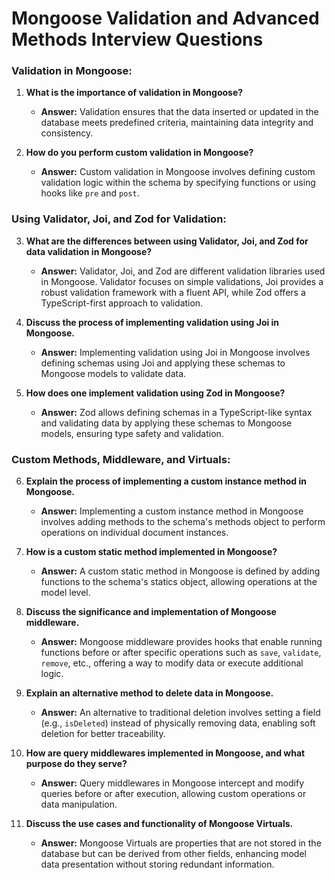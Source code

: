 # Mongoose Validation and Advanced Methods Interview Questions

### Validation in Mongoose:

1. **What is the importance of validation in Mongoose?**
   - **Answer:** Validation ensures that the data inserted or updated in the database meets predefined criteria, maintaining data integrity and consistency.

2. **How do you perform custom validation in Mongoose?**
   - **Answer:** Custom validation in Mongoose involves defining custom validation logic within the schema by specifying functions or using hooks like `pre` and `post`.

### Using Validator, Joi, and Zod for Validation:

3. **What are the differences between using Validator, Joi, and Zod for data validation in Mongoose?**
   - **Answer:** Validator, Joi, and Zod are different validation libraries used in Mongoose. Validator focuses on simple validations, Joi provides a robust validation framework with a fluent API, while Zod offers a TypeScript-first approach to validation.

4. **Discuss the process of implementing validation using Joi in Mongoose.**
   - **Answer:** Implementing validation using Joi in Mongoose involves defining schemas using Joi and applying these schemas to Mongoose models to validate data.

5. **How does one implement validation using Zod in Mongoose?**
   - **Answer:** Zod allows defining schemas in a TypeScript-like syntax and validating data by applying these schemas to Mongoose models, ensuring type safety and validation.

### Custom Methods, Middleware, and Virtuals:

6. **Explain the process of implementing a custom instance method in Mongoose.**
   - **Answer:** Implementing a custom instance method in Mongoose involves adding methods to the schema's methods object to perform operations on individual document instances.

7. **How is a custom static method implemented in Mongoose?**
   - **Answer:** A custom static method in Mongoose is defined by adding functions to the schema's statics object, allowing operations at the model level.

8. **Discuss the significance and implementation of Mongoose middleware.**
   - **Answer:** Mongoose middleware provides hooks that enable running functions before or after specific operations such as `save`, `validate`, `remove`, etc., offering a way to modify data or execute additional logic.

9. **Explain an alternative method to delete data in Mongoose.**
   - **Answer:** An alternative to traditional deletion involves setting a field (e.g., `isDeleted`) instead of physically removing data, enabling soft deletion for better traceability.

10. **How are query middlewares implemented in Mongoose, and what purpose do they serve?**
    - **Answer:** Query middlewares in Mongoose intercept and modify queries before or after execution, allowing custom operations or data manipulation.

11. **Discuss the use cases and functionality of Mongoose Virtuals.**
    - **Answer:** Mongoose Virtuals are properties that are not stored in the database but can be derived from other fields, enhancing model data presentation without storing redundant information.
